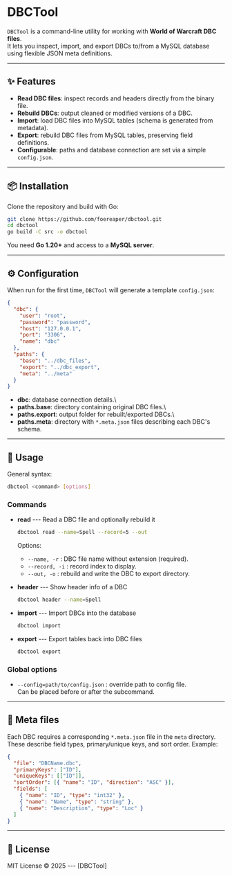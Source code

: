 # DBCTool

`DBCTool` is a command-line utility for working with **World of Warcraft
DBC files**.\
It lets you inspect, import, and export DBCs to/from a MySQL database
using flexible JSON meta definitions.

------------------------------------------------------------------------

## ✨ Features

-   **Read DBC files**: inspect records and headers directly from the
    binary file.
-   **Rebuild DBCs**: output cleaned or modified versions of a DBC.
-   **Import**: load DBC files into MySQL tables (schema is generated
    from metadata).
-   **Export**: rebuild DBC files from MySQL tables, preserving field
    definitions.
-   **Configurable**: paths and database connection are set via a simple
    `config.json`.

------------------------------------------------------------------------

## 📦 Installation

Clone the repository and build with Go:

``` bash
git clone https://github.com/foereaper/dbctool.git
cd dbctool
go build -C src -o dbctool
```

You need **Go 1.20+** and access to a **MySQL server**.

------------------------------------------------------------------------

## ⚙️ Configuration

When run for the first time, `DBCTool` will generate a template
`config.json`:

``` json
{
  "dbc": {
    "user": "root",
    "password": "password",
    "host": "127.0.0.1",
    "port": "3306",
    "name": "dbc"
  },
  "paths": {
    "base": "../dbc_files",
    "export": "../dbc_export",
    "meta": "../meta"
  }
}
```

-   **dbc**: database connection details.\
-   **paths.base**: directory containing original DBC files.\
-   **paths.export**: output folder for rebuilt/exported DBCs.\
-   **paths.meta**: directory with `*.meta.json` files describing each
    DBC's schema.

------------------------------------------------------------------------

## 🚀 Usage

General syntax:

``` bash
dbctool <command> [options]
```

### Commands

-   **read** --- Read a DBC file and optionally rebuild it

    ``` bash
    dbctool read --name=Spell --record=5 --out
    ```

    Options:

    -   `--name, -r` : DBC file name without extension (required).
    -   `--record, -i` : record index to display.
    -   `--out, -o` : rebuild and write the DBC to export directory.

-   **header** --- Show header info of a DBC

    ``` bash
    dbctool header --name=Spell
    ```

-   **import** --- Import DBCs into the database

    ``` bash
    dbctool import
    ```

-   **export** --- Export tables back into DBC files

    ``` bash
    dbctool export
    ```

### Global options

-   `--config=path/to/config.json` : override path to config file.\
    Can be placed before or after the subcommand.

------------------------------------------------------------------------

## 📂 Meta files

Each DBC requires a corresponding `*.meta.json` file in the `meta`
directory.\
These describe field types, primary/unique keys, and sort order.
Example:

``` json
{
  "file": "DBCName.dbc",
  "primaryKeys": ["ID"],
  "uniqueKeys": [["ID"]],
  "sortOrder": [{ "name": "ID", "direction": "ASC" }],
  "fields": [
    { "name": "ID", "type": "int32" },
    { "name": "Name", "type": "string" },
    { "name": "Description", "type": "Loc" }
  ]
}
```

------------------------------------------------------------------------

## 📜 License

MIT License © 2025 --- \[DBCTool\]
